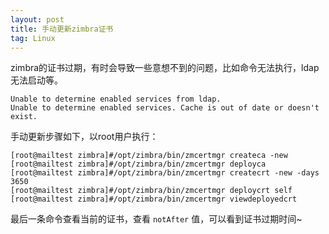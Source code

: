 ```yaml
---
layout: post
title: 手动更新zimbra证书
tag: Linux
---
```


zimbra的证书过期，有时会导致一些意想不到的问题，比如命令无法执行，ldap无法启动等。

```
Unable to determine enabled services from ldap.
Unable to determine enabled services. Cache is out of date or doesn't exist.
```

手动更新步骤如下，以root用户执行：

```
[root@mailtest zimbra]#/opt/zimbra/bin/zmcertmgr createca -new 
[root@mailtest zimbra]#/opt/zimbra/bin/zmcertmgr deployca 
[root@mailtest zimbra]#/opt/zimbra/bin/zmcertmgr createcrt -new -days 3650
[root@mailtest zimbra]#/opt/zimbra/bin/zmcertmgr deploycrt self 
[root@mailtest zimbra]#/opt/zimbra/bin/zmcertmgr viewdeployedcrt
```

最后一条命令查看当前的证书，查看 `notAfter` 值，可以看到证书过期时间~
